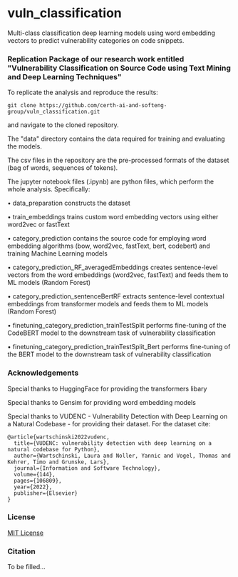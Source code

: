 # vuln_classification
Multi-class classification deep learning models using word embedding vectors to predict vulnerability categories on code snippets.

### Replication Package of our research work entitled "Vulnerability Classification on Source Code using Text Mining and Deep Learning Techniques"

To replicate the analysis and reproduce the results:
~~~
git clone https://github.com/certh-ai-and-softeng-group/vuln_classification.git
~~~
and navigate to the cloned repository.

The "data" directory contains the data required for training and evaluating the models.

The csv files in the repository are the pre-processed formats of the dataset (bag of words, sequences of tokens).

The jupyter notebook files (.ipynb) are python files, which perform the whole analysis. Specifically:


• data_preparation constructs the dataset

• train_embeddings trains custom word embedding vectors using either word2vec or fastText

• category_prediction contains the source code for employing word embedding algorithms (bow, word2vec, fastText, bert, codebert) and training Machine Learning models

• category_prediction_RF_averagedEmbeddings creates sentence-level vectors from the word embeddings (word2vec, fastText) and feeds them to ML models (Random Forest)

• category_prediction_sentenceBertRF extracts sentence-level contextual embeddings from transformer models and feeds them to ML models (Random Forest)

• finetuning_category_prediction_trainTestSplit performs fine-tuning of the CodeBERT model to the downstream task of vulnerability classification

• finetuning_category_prediction_trainTestSplit_Bert performs fine-tuning of the BERT model to the downstream task of vulnerability classification


### Acknowledgements

Special thanks to HuggingFace for providing the transformers libary

Special thanks to Gensim for providing word embedding models

Special thanks to VUDENC - Vulnerability Detection with Deep Learning on a Natural Codebase - for providing their dataset. For the dataset cite:

~~~
@article{wartschinski2022vudenc,
  title={VUDENC: vulnerability detection with deep learning on a natural codebase for Python},
  author={Wartschinski, Laura and Noller, Yannic and Vogel, Thomas and Kehrer, Timo and Grunske, Lars},
  journal={Information and Software Technology},
  volume={144},
  pages={106809},
  year={2022},
  publisher={Elsevier}
}
~~~

<!--
### Appendix

Evaluation results of the Random Forest classifier per text vectorizing method
| Vectorizing Method | Accuracy (%) | Precision (%) | Recall (%) | F1-score (%) |
|--------------------|--------------|---------------|------------|--------------|
| Bag-of-Words       | 81.9         | 82.3          | 77.2       | 79.1         |
| Word2vec           | 71.6         | 76.2          | 64.3       | 68.0         |
| fastText           | 80.2         | 84.0          | 73.9       | 77.7         |
| BERT               | 76.9         | 86.6          | 69.4       | 75.1         |
| CodeBERT           | 80.7         | 87.6          | 72.9       | 78.0         |


Classification Performance of NLP models with prior knowledge of natural language versus programming language
| Vectorizing Method        | Accuracy (%) | Precision (%) | Recall (%) | F1-score (%) |
|---------------------------|--------------|---------------|------------|--------------|
| pre-trained Word2vec      | 68.1         | 73.2          | 59.9       | 63.8         |
| re-trained Word2vec       | 71.6         | 76.2          | 64.3       | 68.0         |
| pre-trained fastText      | 74.9         | 78.0          | 68.0       | 71.5         |
| re-trained fastText       | 80.2         | 84.0          | 73.9       | 77.7         |
| pre-trained BERT          | 76.9         | 86.6          | 69.4       | 75.1         |
| pre-trained CodeBERT      | 80.7         | 87.6          | 72.9       | 78.0         |


Comparison of embeddings extraction and fine-tuning of Transformer models approaches
| Vectorizing Method | Accuracy (%) | Precision (%) | Recall (%) | F1-score (%) |
|--------------------|--------------|---------------|------------|--------------|
| BERT + RF          | 76.9         | 86.6          | 69.4       | 75.1         |
| BERT fine-tuning  | 84.5         | 82.4          | 82.7       | 82.5         |
| CodeBERT + RF      | 80.7         | 87.6          | 72.9       | 78.0         |
| CodeBERT fine-tuning | 87.4       | 86.3          | 85.2       | 85.5         |



F1-score per category for the best examined models
| Category                | CodeBERT fine-tuning | BERT fine-tuning | BoW + RF | CodeBERT + RF | fastText + RF |
|-------------------------|----------------------|------------------|----------|---------------|---------------|
| SQL Injection           | 90                   | 86               | 89       | 82            | 86            |
| XSRF                    | 90                   | 91               | 86       | 86            | 80            |
| Open Redirect           | 75                   | 72               | 82       | 77            | 77            |
| XSS                     | 86                   | 87               | 77       | 67            | 73            |
| Remote Code Execution   | 81                   | 71               | 86       | 80            | 81            |
| Command Injection       | 91                   | 86               | 77       | 85            | 81            |
| Path Disclosure         | 87                   | 85               | 68       | 72            | 79            |
-->

### License

[MIT License](https://github.com/iliaskaloup/vuln_classification/blob/main/LICENSE)

### Citation

To be filled...
